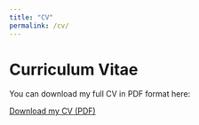 ```yaml
---
title: "CV"
permalink: /cv/
---
```

# Curriculum Vitae

You can download my full CV in PDF format here:

[Download my CV (PDF)](/assets/pdf/cv_ritter.pdf)

